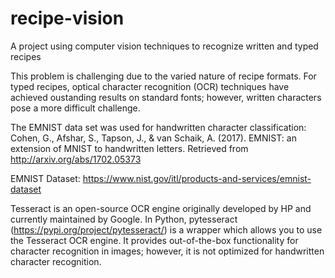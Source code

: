# recipe-vision
A project using computer vision techniques to recognize written and typed recipes 

This problem is challenging due to the varied nature of recipe formats. For typed recipes, optical character recognition (OCR) techniques have achieved oustanding results on standard fonts; however, written characters pose a more difficult challenge. 

The EMNIST data set was used for handwritten character classification: Cohen, G., Afshar, S., Tapson, J., & van Schaik, A. (2017). EMNIST: an extension of MNIST to handwritten letters. Retrieved from http://arxiv.org/abs/1702.05373

EMNIST Dataset: https://www.nist.gov/itl/products-and-services/emnist-dataset

Tesseract is an open-source OCR engine originally developed by HP and currently maintained by Google. In Python, pytesseract (https://pypi.org/project/pytesseract/) is a wrapper which allows you to use the Tesseract OCR engine. It provides out-of-the-box functionality for character recognition in images; however, it is not optimized for handwritten character recognition. 

